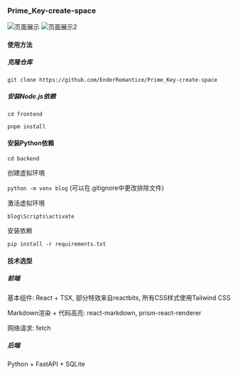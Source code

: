 ### Prime_Key-create-space

![页面展示](https://gitee.com/rustlove/Prime_Key-create-space/raw/master/backend/assets/Master.png)
![页面展示2](https://gitee.com/rustlove/Prime_Key-create-space/raw/master/backend/assets/About.png)

#### 使用方法

##### 克隆仓库
`git clone https://github.com/EnderRomantice/Prime_Key-create-space`

##### 安装Node.js依赖
`cd frontend`

`pnpm install`

#### 安装Python依赖

`cd backend`

创建虚拟环境

`python -m venv blog` (可以在.gitignore中更改排除文件)

激活虚拟环境

`blog\Scripts\activate`

安装依赖

`pip install -r requirements.txt`


#### 技术选型

##### 前端

基本组件: React + TSX, 部分特效来自reactbits, 所有CSS样式使用Tailwind CSS

Markdown渲染 + 代码高亮: react-markdown, prism-react-renderer

网络请求: fetch

##### 后端

Python + FastAPI + SQLite

